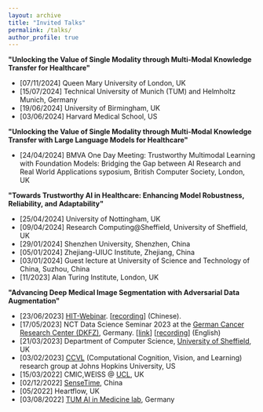```yaml
---
layout: archive
title: "Invited Talks"
permalink: /talks/
author_profile: true
---
```

**"Unlocking the Value of Single Modality through Multi-Modal Knowledge Transfer for Healthcare"**
* [07/11/2024] Queen Mary University of London, UK
* [15/07/2024] Technical University of Munich (TUM) and Helmholtz Munich, Germany
* [19/06/2024] University of Birmingham, UK
* [03/06/2024] Harvard Medical School, US

**"Unlocking the Value of Single Modality through Multi-Modal Knowledge Transfer with Large Language Models for Healthcare"**

* [24/04/2024] BMVA One Day Meeting: Trustworthy Multimodal Learning with Foundation Models: Bridging the Gap between AI Research and Real World Applications
  syposium, British Computer Society, London, UK

**"Towards Trustworthy AI in Healthcare: Enhancing Model Robustness, Reliability, and Adaptability"**

* [25/04/2024] University of Nottingham, UK
* [09/04/2024] Research Computing@Sheffield, University of Sheffield, UK
* [29/01/2024] Shenzhen University, Shenzhen, China
* [05/01/2024] Zhejiang-UIUC Institute, Zhejiang, China
* [03/01/2024] Guest lecture at University of Science and Technology of China, Suzhou, China
* [11/2023] Alan Turing Institute, London, UK

**"Advancing Deep Medical Image Segmentation with Adversarial Data Augmentation"**

* [23/06/2023] [HIT-Webinar](https://hit-webinar.com/). [[recording](https://www.bilibili.com/video/BV1Aj411Q7Ur/)] (Chinese).
* [17/05/2023] NCT Data Science Seminar 2023 at the [German Cancer Research Center (DKFZ)](https://www.dkfz.de/en/index.html), Germany. [[link](https://www.dkfz.de/en/datascience/seminar/Chen.html)] [[recording](https://www.youtube.com/watch?v=WbyhhvlbCAY)] (English)
* [21/03/2023] Department of Computer Science, [University of Sheffield](https://www.sheffield.ac.uk/dcs/about/events/advancing-deep-medical-image-segmentation-adversarial-data-augmentation), UK
* [03/02/2023] [CCVL](https://ccvl.jhu.edu/) (Computational Cognition, Vision, and Learning) research group at Johns Hopkins University, US
* [15/03/2022] CMIC,WEISS @ [UCL](https://www.ucl.ac.uk/), UK
* [02/12/2022] [SenseTime](https://www.sensetime.com/en/?utm_source=google&utm_medium=cpc&utm_campaign=EU-Brand-SenseTime&utm_content=SenseTime&utm_term=sensetime%20ai&utm_source=google&utm_medium=cpc&utm_campaign=SEA-Brand-SenseTime&utm_content=SenseTime&utm_term=sensetime%20ai&gclid=CjwKCAiAuOieBhAIEiwAgjCvcsAZauJIUVzQVt0gouXkBD2x0ckarTQ1yof5FcT0rRdueP81uByfiBoCldQQAvD_BwE), China
* [05/2022] Heartflow, UK
* [03/08/2022] [TUM AI in Medicine lab](https://aim-lab.io/), Germany
